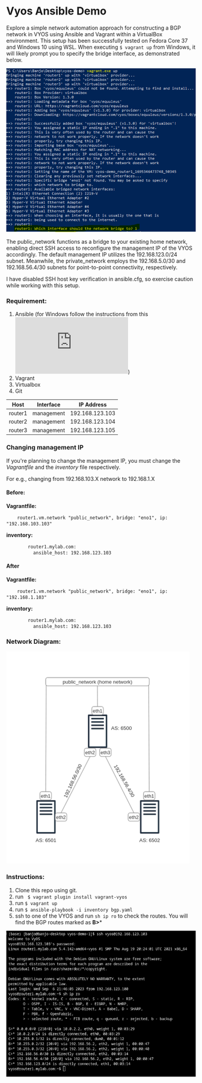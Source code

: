 # Vyos Ansible Demo

Explore a simple network automation approach for constructing a BGP network in VYOS using Ansible and Vagrant within a VirtualBox environment. This setup has been successfully tested on Fedora Core 37 and Windows 10 using WSL. When executing ```$ vagrant up``` from Windows, it will likely prompt you to specify the bridge interface, as demonstrated below.

![Windows](images/win32.PNG)


The public_network functions as a bridge to your existing home network, enabling direct SSH access to reconfigure the management IP of the VYOS accordingly. The default management IP utilizes the 192.168.123.0/24 subnet. Meanwhile, the private_network employs the 192.168.5.0/30 and 192.168.56.4/30 subnets for point-to-point connectivity, respectively.

I have disabled SSH host key verification in ansible.cfg, so exercise caution while working with this setup.


### Requirement:

1. Ansible (for Windows follow the instructions from this ![link](https://docs.ansible.com/ansible/latest/os_guide/windows_faq.html))
2. Vagrant
3. Virtualbox
4. Git

| Host    | Interface  | IP Address      |
| ------- | -----------| --------------- |
| router1 | management | 192.168.123.103 |
| router2 | management | 192.168.123.104 |
| router3 | management | 192.168.123.105 |


### Changing management IP
If you're planning to change the management IP, you must change the *Vagrantfile* and the *inventory* file respectively.  

For e.g., changing from 192.168.103.X network to 192.168.1.X


#### Before:

**Vagrantfile:**
```
    router1.vm.network "public_network", bridge: "eno1", ip: "192.168.103.103"
```

**inventory:**
```
        router1.mylab.com:
          ansible_host: 192.168.123.103
```


#### After
**Vagrantfile:**
```
    router1.vm.network "public_network", bridge: "eno1", ip: "192.168.1.103"
```

**inventory:**
```
        router1.mylab.com:
          ansible_host: 192.168.123.103
```



### Network Diagram:

![diagram](images/diagram.png)


### Instructions:

1. Clone this repo using git.
2. run ``` $ vagrant plugin install vagrant-vyos```
3. run ``` $ vagrant up ```
4. run ``` $ ansible-playbook -i inventory bgp.yaml ```
5. ssh to one of the VYOS and run ``` sh ip ro ``` to check the routes. You will find the BGP routes marked as **B>***
   
![diagram](images/vyos_terminal.png)

